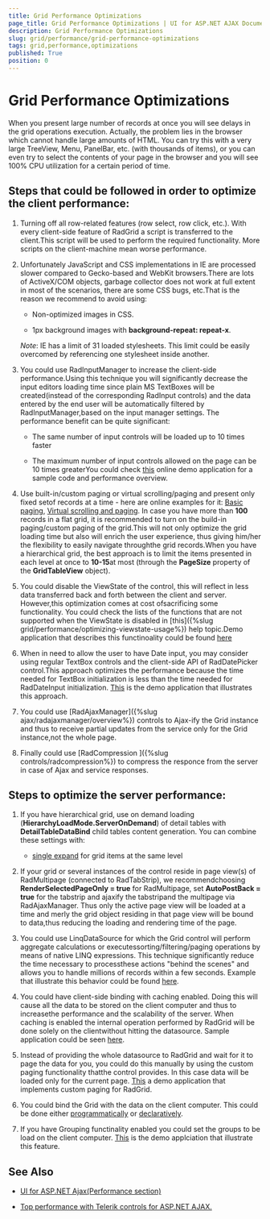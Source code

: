```yaml
---
title: Grid Performance Optimizations
page_title: Grid Performance Optimizations | UI for ASP.NET AJAX Documentation
description: Grid Performance Optimizations
slug: grid/performance/grid-performance-optimizations
tags: grid,performance,optimizations
published: True
position: 0
---
```


# Grid Performance Optimizations


When you present large number of records at once you will see delays in the grid operations execution. Actually, the problem lies in the browser	which cannot handle large amounts of HTML.	You can try this with a very large TreeView, Menu, PanelBar, etc. (with thousands of items),	or you can even try to select the contents of your page in the browser and you will see 100% CPU utilization for a certain period of time.

## Steps that could be followed in order to optimize the client performance:

1. Turning off all row-related features (row select, row click, etc.). With every client-side feature of RadGrid a script is transferred to the client.This script will be used to perform the required functionality. More scripts on the client-machine mean worse performance.

2. Unfortunately JavaScript and CSS implementations in IE are processed slower compared to Gecko-based and WebKit browsers.There are lots of ActiveX/COM objects, garbage collector does not work at full extent in most of the scenarios, there are some CSS bugs, etc.That is the reason we recommend to avoid using:

	* Non-optimized images in CSS.

	* 1px background images with **background-repeat: repeat-x**.

	_Note_: IE has a limit of 31 loaded stylesheets. This limit could be easily overcomed by referencing one stylesheet inside another.

3. You could use RadInputManager to increase the client-side performance.Using this technique you will significantly decrease the input editors loading time since plain MS TextBoxes will be created(instead of the corresponding RadInput controls) and the data entered by the end user will be automatically filtered by RadInputManager,based on the input manager settings. The performance benefit can be quite significant:

	* The same number of input controls will be loaded up to 10 times faster

	* The maximum number of input controls allowed on the page can be 10 times greaterYou could check [this](http://demos.telerik.com/aspnet-ajax/input/examples/radinputmanager/dynamicinputfiltersettings/defaultcs.aspx?product=grid) online demo application for a sample code and performance overview.

4. Use built-in/custom paging or virtual scrolling/paging and present only fixed setof records at a time - here are online examples for it: [Basic paging]( http://demos.telerik.com/aspnet-ajax/grid/examples/generalfeatures/paging/defaultcs.aspx	), [Virtual scrolling and paging]( http://demos.telerik.com/aspnet-ajax/grid/examples/client/virtualscrollpaging/defaultcs.aspx	). In case you have more than **100** records in a flat grid, it is recommended to turn on the build-in paging/custom paging of the grid.This will not only optimize the grid loading time but also will enrich the user experience, thus giving him/her the flexibility to easily navigate throughthe grid records.When you have a hierarchical grid, the best approach is to limit the items presented in each level at once to **10-15**at most (through the **PageSize** property of the **GridTableView** object).

5. You could disable the ViewState of the control, this will reflect in less data transferred back and forth between the client and server. However,this optimization comes at cost ofsacrificing some functionality. You could check the lists of the functions that are not supported when the ViewState is disabled in [this]({%slug grid/performance/optimizing-viewstate-usage%}) help topic.Demo application that describes this functinoality could be found [here](http://demos.telerik.com/aspnet-ajax/grid/examples/programming/viewstate/defaultcs.aspx)

6. When in need to allow the user to have Date input, you may consider using regular TextBox controls and the client-side API of RadDatePicker control.This approach optimizes the performance because the time needed for TextBox initialization is less than the time needed for RadDateInput initialization. [This](http://demos.telerik.com/aspnet-ajax/calendar/examples/datepicker/shareddatepicker/defaultcs.aspx?product=grid) is the demo application that illustrates this approach.

7. You could use [RadAjaxManager]({%slug ajax/radajaxmanager/overview%}) controls to Ajax-ify the Grid instance and thus to receive partial updates from the service only for the Grid instance,not the whole page.

8. Finally could use [RadCompression ]({%slug controls/radcompression%}) to compress the responce from the server in case of Ajax and service responses.

## Steps to optimize the server performance:

1. If you have hierarchical grid, use on demand loading (**HierarchyLoadMode.ServerOnDemand**) of detail tables with **DetailTableDataBind** child tables content generation. You can combine these settings with:

	* [single expand](http://www.telerik.com/help/aspnet-ajax/grid-single-expand-in-hierarchical-grid.html) for grid items at the same level

2. If your grid or several instances of the control reside in page view(s) of RadMultipage (connected to RadTabStrip), we recommendchoosing **RenderSelectedPageOnly = true** for RadMultipage, set **AutoPostBack = true** for the tabstrip and ajaxify the tabstripand the multipage via RadAjaxManager. Thus only the active page view will be loaded at a time and merly the grid object residing in that page view will be bound to data,thus reducing the loading and rendering time of the page.

3. You could use LinqDataSource for which the Grid control will perform aggregate calculations or executessorting/filtering/paging operations by means of native LINQ expressions. This technique significantly reduce the time necessary to processthese actions "behind the scenes" and allows you to handle millions of records within a few seconds. Example that illustrate this behavior could be found [here](http://demos.telerik.com/aspnet-ajax/grid/examples/performance/linq/defaultcs.aspx).

4. You could have client-side binding with caching enabled. Doing this will cause all the data to be stored on the client computer and thus to increasethe performance and the scalability of the server. When caching is enabled the internal operation performed by RadGrid will be done solely on the clientwithout hitting the datasource. Sample application could be seen [here](http://demos.telerik.com/aspnet-ajax/grid/examples/client/caching/defaultcs.aspx).

5. Instead of providing the whole datasource to RadGrid and wait for it to page the data for you, you could do this manually by using the custom paging functionality thatthe control provides. In this case data will be loaded only for the current page. [This]( http://demos.telerik.com/aspnet-ajax/grid/examples/programming/custompaging/defaultcs.aspx	) a demo application that implements custom paging for RadGrid.

6. You could bind the Grid with the data on the client computer. This could be done either [programmatically]( http://demos.telerik.com/aspnet-ajax/grid/examples/client/databinding/defaultcs.aspx	) or [declaratively]( http://demos.telerik.com/aspnet-ajax/grid/examples/client/declarativedatabinding/defaultcs.aspx	).

7. If you have Grouping functinality enabled you could set the groups to be load on the client computer. [This]( http://demos.telerik.com/aspnet-ajax/grid/examples/groupby/grouploadmodeclient/defaultcs.aspx	) is the demo applciation that illustrate this feature.

## See Also

 * [UI for ASP.NET Ajax(Performance section)](http://www.telerik.com/support/aspnet-ajax.aspx)

 * [Top performance with Telerik controls for ASP.NET AJAX.](http://www.telerik.com/products/aspnet-ajax/getting-started/top-performance.aspx)
